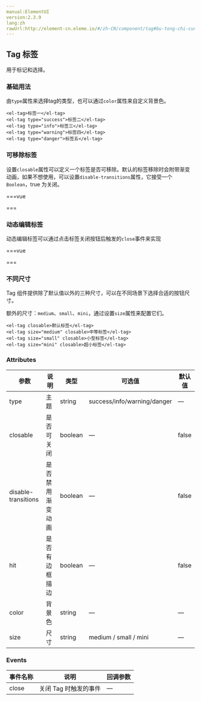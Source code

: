 ```yaml
---
manual:ElementUI
version:2.3.9
lang:zh
rawUrl:http://element-cn.eleme.io/#/zh-CN/component/tag#bu-tong-chi-cun
---
```



## Tag 标签<a name="tag-biao-qian"></a>


用于标记和选择。


### 基础用法<a name="ji-chu-yong-fa"></a>


由`type`属性来选择tag的类型，也可以通过`color`属性来自定义背景色。



```
<el-tag>标签一</el-tag>
<el-tag type="success">标签二</el-tag>
<el-tag type="info">标签三</el-tag>
<el-tag type="warning">标签四</el-tag>
<el-tag type="danger">标签五</el-tag>

```




### 可移除标签<a name="ke-yi-chu-biao-qian"></a>


设置`closable`属性可以定义一个标签是否可移除。默认的标签移除时会附带渐变动画，如果不想使用，可以设置`disable-transitions`属性，它接受一个`Boolean`，true 为关闭。


===vue
<template>
<el-tag
  v-for="tag in tags"
  :key="tag.name"
  closable
  :type="tag.type">
  {{tag.name}}
</el-tag>
</template>


<script>
module.exports =  {
    data() {
      return {
        tags: [
          { name: '标签一', type: '' },
          { name: '标签二', type: 'success' },
          { name: '标签三', type: 'info' },
          { name: '标签四', type: 'warning' },
          { name: '标签五', type: 'danger' }
        ]
      };
    }
  }
</script>


===




### 动态编辑标签<a name="dong-tai-bian-ji-biao-qian"></a>


动态编辑标签可以通过点击标签关闭按钮后触发的`close`事件来实现

===vue
<template>
<el-tag
  :key="tag"
  v-for="tag in dynamicTags"
  closable
  :disable-transitions="false"
  @close="handleClose(tag)">
  {{tag}}
</el-tag>
<el-input
  class="input-new-tag"
  v-if="inputVisible"
  v-model="inputValue"
  ref="saveTagInput"
  size="small"
  @keyup.enter.native="handleInputConfirm"
  @blur="handleInputConfirm"
>
</el-input>
<el-button v-else class="button-new-tag" size="small" @click="showInput">+ New Tag</el-button>
</template>


<script>
module.exports =  {
    data() {
      return {
        dynamicTags: ['标签一', '标签二', '标签三'],
        inputVisible: false,
        inputValue: ''
      };
    },
    methods: {
      handleClose(tag) {
        this.dynamicTags.splice(this.dynamicTags.indexOf(tag), 1);
      },

      showInput() {
        this.inputVisible = true;
        this.$nextTick(_ => {
          this.$refs.saveTagInput.$refs.input.focus();
        });
      },

      handleInputConfirm() {
        let inputValue = this.inputValue;
        if (inputValue) {
          this.dynamicTags.push(inputValue);
        }
        this.inputVisible = false;
        this.inputValue = '';
      }
    }
  }
</script>

<style>
  .el-tag + .el-tag {
    margin-left: 10px;
  }
  .button-new-tag {
    margin-left: 10px;
    height: 32px;
    line-height: 30px;
    padding-top: 0;
    padding-bottom: 0;
  }
  .input-new-tag {
    width: 90px;
    margin-left: 10px;
    vertical-align: bottom;
  }
</style>
===




### 不同尺寸<a name="bu-tong-chi-cun"></a>


Tag 组件提供除了默认值以外的三种尺寸，可以在不同场景下选择合适的按钮尺寸。



额外的尺寸：`medium`、`small`、`mini`，通过设置`size`属性来配置它们。



```
<el-tag closable>默认标签</el-tag>
<el-tag size="medium" closable>中等标签</el-tag>
<el-tag size="small" closable>小型标签</el-tag>
<el-tag size="mini" closable>超小标签</el-tag>

```




### Attributes<a name="attributes"></a>
参数 | 说明 | 类型 | 可选值 | 默认值 
 ---  |  ---  |  ---  |  ---  |  ---  | 
type | 主题 | string | success/info/warning/danger | — 
closable | 是否可关闭 | boolean | — | false 
disable-transitions | 是否禁用渐变动画 | boolean | — | false 
hit | 是否有边框描边 | boolean | — | false 
color | 背景色 | string | — | — 
size | 尺寸 | string | medium / small / mini | — 


### Events<a name="events"></a>
事件名称 | 说明 | 回调参数 
 ---  |  ---  |  ---  | 
close | 关闭 Tag 时触发的事件 | — 

